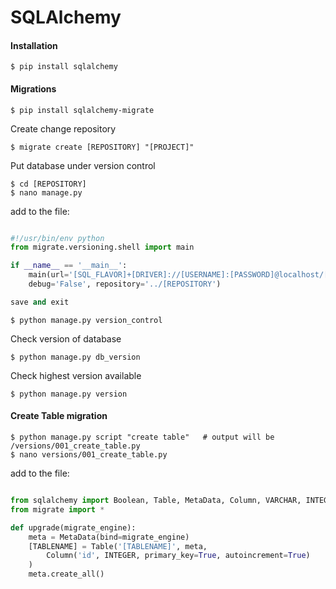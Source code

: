 SQLAlchemy
==========

#### Installation

	$ pip install sqlalchemy

#### Migrations

	$ pip install sqlalchemy-migrate

Create change repository

	$ migrate create [REPOSITORY] "[PROJECT]"

Put database under version control

	$ cd [REPOSITORY]
	$ nano manage.py

add to the file:

``` python

#!/usr/bin/env python
from migrate.versioning.shell import main

if __name__ == '__main__':
    main(url='[SQL_FLAVOR]+[DRIVER]://[USERNAME]:[PASSWORD]@localhost/[DATABASE]', \
    debug='False', repository='../[REPOSITORY')

save and exit

```

	$ python manage.py version_control

Check version of database

	$ python manage.py db_version


Check highest version available

	$ python manage.py version



#### Create Table migration

	$ python manage.py script "create table"   # output will be /versions/001_create_table.py
	$ nano versions/001_create_table.py

add to the file:

``` python

from sqlalchemy import Boolean, Table, MetaData, Column, VARCHAR, INTEGER
from migrate import *

def upgrade(migrate_engine):
	meta = MetaData(bind=migrate_engine)
	[TABLENAME] = Table('[TABLENAME]', meta,
	    Column('id', INTEGER, primary_key=True, autoincrement=True)
	)
	meta.create_all()

```

